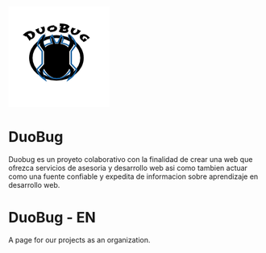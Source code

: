 ![DuoBug Logo](https://github.com/duoBugVE/duobugve.github.io/blob/master/images/logo-duobug.png)
# DuoBug
Duobug es un proyeto colaborativo con la finalidad de crear una web
que ofrezca servicios de asesoria y desarrollo web asi como tambien actuar como
una fuente confiable y expedita de informacion sobre aprendizaje en desarrollo web.


# DuoBug - EN
A page for our projects as an organization. 
